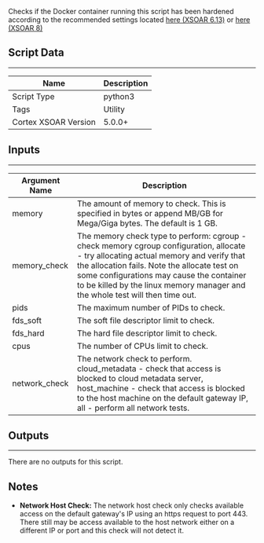 Checks if the Docker container running this script has been hardened according to the recommended settings located [here (XSOAR 6.13)](https://docs-cortex.paloaltonetworks.com/r/Cortex-XSOAR/6.13/Cortex-XSOAR-Administrator-Guide/Docker-Hardening-Guide) or [here (XSOAR 8)](https://docs-cortex.paloaltonetworks.com/r/Cortex-XSOAR/8/Cortex-XSOAR-Cloud-Documentation/Docker-hardening-guide)

## Script Data
---

| **Name** | **Description** |
| --- | --- |
| Script Type | python3 |
| Tags | Utility |
| Cortex XSOAR Version | 5.0.0+ |

## Inputs
---

| **Argument Name** | **Description** |
| --- | --- |
| memory | The amount of memory to check. This is specified in bytes or append MB/GB for Mega/Giga bytes. The default is 1 GB. |
| memory_check | The memory check type to perform: cgroup - check memory cgroup configuration, allocate - try allocating actual memory and verify that the allocation fails. Note the allocate test on some configurations may cause the container to be killed by the linux memory manager and the whole test will then time out. |
| pids | The maximum number of PIDs to check. |
| fds_soft | The soft file descriptor limit to check. |
| fds_hard | The hard file descriptor limit to check. |
| cpus | The number of CPUs limit to check. |
| network_check | The network check to perform. cloud_metadata - check that access is blocked to cloud metadata server, host_machine - check that access is blocked to the host machine on the default gateway IP, all - perform all network tests. |

## Outputs
---
There are no outputs for this script.

## Notes
* **Network Host Check:** The network host check only checks available access on the default gateway's IP using an https request to port 443. There still may be access available to the host network either on a different IP or port and this check will not detect it.